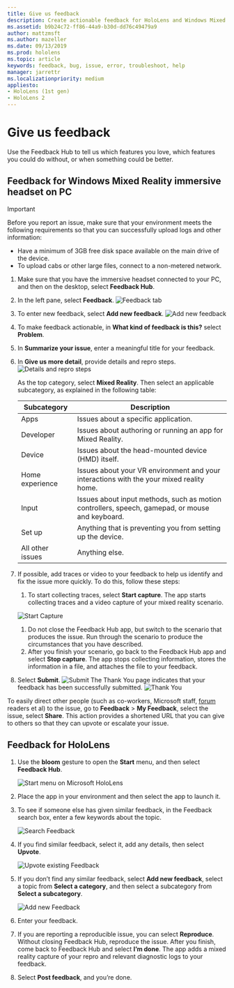 ```yaml
---
title: Give us feedback
description: Create actionable feedback for HoloLens and Windows Mixed Reality developers by using the Feedback Hub.
ms.assetid: b9b24c72-ff86-44a9-b30d-dd76c49479a9
author: mattzmsft
ms.author: mazeller
ms.date: 09/13/2019
ms.prod: hololens
ms.topic: article
keywords: feedback, bug, issue, error, troubleshoot, help
manager: jarrettr
ms.localizationpriority: medium
appliesto:
- HoloLens (1st gen)
- HoloLens 2
---
```


# Give us feedback

Use the Feedback Hub to tell us which features you love, which features you could do without, or when something could be better.

## Feedback for Windows Mixed Reality immersive headset on PC

> [!IMPORTANT]
> Before you report an issue, make sure that your environment meets the following requirements so that you can successfully upload logs and other information:
>
> - Have a minimum of 3GB free disk space available on the main drive of the device.
> - To upload cabs or other large files, connect to a non-metered network.

1. Make sure that you have the immersive headset connected to your PC, and then on the desktop, select **Feedback Hub**.
1. In the left pane, select **Feedback**.
    ![Feedback tab](images/feedback1-600px.png)
1. To enter new feedback, select **Add new feedback**.
  ![Add new feedback](images/feedback2-600px.png)
1. To make feedback actionable, in **What kind of feedback is this?** select **Problem**.
1. In **Summarize your issue**, enter a meaningful title for your feedback.
1. In **Give us more detail**, provide details and repro steps.
  ![Details and repro steps](images/feedback3-600px.png)

    As the top category, select **Mixed Reality**. Then select an applicable subcategory, as explained in the following table:
    
    |Subcategory  |Description |
    |----------|----------|
    |  Apps  |  Issues about a specific application. |
    |  Developer  |  Issues about authoring or running an app for Mixed Reality. |
    |  Device  |  Issues about the head-mounted device (HMD) itself. |
    |  Home experience  |  Issues about your VR environment and your interactions with the your mixed reality home. |
    |  Input  |  Issues about input methods, such as motion controllers, speech, gamepad, or mouse and keyboard. |
    |  Set up  |  Anything that is preventing you from setting up the device. |
    |  All other issues  |  Anything else. |
  
1. If possible, add traces or video to your feedback to help us identify and fix the issue more quickly. To do this, follow these steps:
   1. To start collecting traces, select **Start capture**. The app starts collecting traces and a video capture of your mixed reality scenario.
   
    ![Start Capture](images/feedback4-600px.png)
   1. Do not close the Feedback Hub app, but switch to the scenario that produces the issue. Run through the scenario to produce the circumstances that you have described.
   1. After you finish your scenario, go back to the Feedback Hub app and select **Stop capture**. The app stops collecting information, stores the information in a file, and attaches the file to your feedback.
1. Select **Submit**.
  ![Submit](images/feedback5-600px.png)
   The Thank You page indicates that your feedback has been successfully submitted.
  ![Thank You](images/feedback6-600px.png)

To easily direct other people (such as co-workers, Microsoft staff, [forum](https://forums.hololens.com/) readers et al) to the issue, go to **Feedback** > **My Feedback**, select the issue, select **Share**. This action provides a shortened URL that you can give to others so that they can upvote or escalate your issue.

## Feedback for HoloLens

1. Use the **bloom** gesture to open the **Start** menu, and then select **Feedback Hub**.

   ![Start menu on Microsoft HoloLens](images/startmenu.jpg)
1. Place the app in your environment and then select the app to launch it.
1. To see if someone else has given similar feedback, in the Feedback search box, enter a few keywords about the topic.

   ![Search Feedback](images/searchfeedback-500px.jpg)
1. If you find similar feedback, select it, add any details, then select **Upvote**.

   ![Upvote existing Feedback](images/upvotefeedback-500px.jpg)
1. If you don’t find any similar feedback, select **Add new feedback**, select a topic from **Select a category**, and then select a subcategory from **Select a subcategory**.

   ![Add new Feedback](images/addnewfeedback-500px.jpg)
1. Enter your feedback.
1. If you are reporting a reproducible issue, you can select **Reproduce**. Without closing Feedback Hub, reproduce the issue. After you finish, come back to Feedback Hub and select **I’m done**. The app adds a mixed reality capture of your repro and relevant diagnostic logs to your feedback.
1. Select **Post feedback**, and you’re done.
